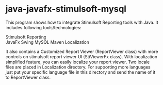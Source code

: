 # java-javafx-stimulsoft-mysql

This program shows how to integrate Stimulsoft Reporting tools with Java.
It includes following tools/technologies:

Stimulsoft Reporting<br />
JavaFx
Swing
MySQL
Maven
Localization

It also contains a Customized Report Viewer (ReportViewer class) with more controls on stimulsoft report viewer UI (StiViewerFx class).
With localization simplified feature, you can easily localize your report viewer. Two locale files are placed in Localization directory.
For supporting more languages just put your specific language file in this directory and send the name of it to ReportViewer class.
